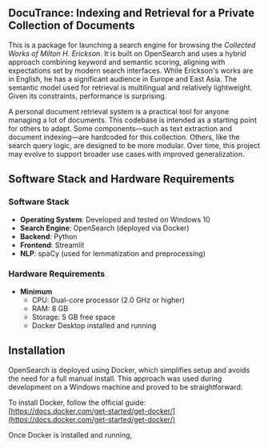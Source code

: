 ## DocuTrance: Indexing and Retrieval for a Private Collection of Documents

This is a package for launching a search engine for browsing the *Collected Works of Milton H. Erickson*. It is built on OpenSearch and uses a hybrid approach combining keyword and semantic scoring, aligning with expectations set by modern search interfaces. While Erickson's works are in English, he has a significant audience in Europe and East Asia. The semantic model used for retrieval is multilingual and relatively lightweight. Given its constraints, performance is surprising.

A personal document retrieval system is a practical tool for anyone managing a lot of documents. This codebase is intended as a starting point for others to adapt. Some components—such as text extraction and document indexing—are  hardcoded for this collection. Others, like the search query logic, are designed to be more modular. Over time, this project may evolve to support broader use cases with improved generalization.

## Software Stack and Hardware Requirements

### Software Stack

- **Operating System**: Developed and tested on Windows 10
- **Search Engine**: OpenSearch (deployed via Docker)
- **Backend**: Python
- **Frontend**: Streamlit
- **NLP**: spaCy (used for lemmatization and preprocessing)

### Hardware Requirements

- **Minimum**
  - CPU: Dual-core processor (2.0 GHz or higher)
  - RAM: 8 GB
  - Storage: 5 GB free space
  - Docker Desktop installed and running

## Installation

OpenSearch is deployed using Docker, which simplifies setup and avoids the need for a full manual install. This approach was used during development on a Windows machine and proved to be straightforward.

To install Docker, follow the official guide:  
[https://docs.docker.com/get-started/get-docker/](https://docs.docker.com/get-started/get-docker/)

Once Docker is installed and running, 

